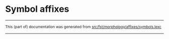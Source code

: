 
# Symbol affixes

* * *

<small>This (part of) documentation was generated from [src/fst/morphology/affixes/symbols.lexc](https://github.com/giellalt/lang-tau/blob/main/src/fst/morphology/affixes/symbols.lexc)</small>

---

